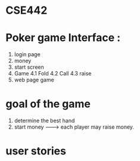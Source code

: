 # CSE442

# Poker game Interface :
   1. login page
   2. money
   3. start screen
   4. Game 
      4.1 Fold
      4.2 Call
      4.3 raise
   5. web page game
# goal of the game

   1. determine the best hand
   2. start money ---> each player may raise money.
   
# user stories 
